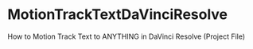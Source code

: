 # MotionTrackTextDaVinciResolve
How to Motion Track Text to ANYTHING in DaVinci Resolve (Project File)
